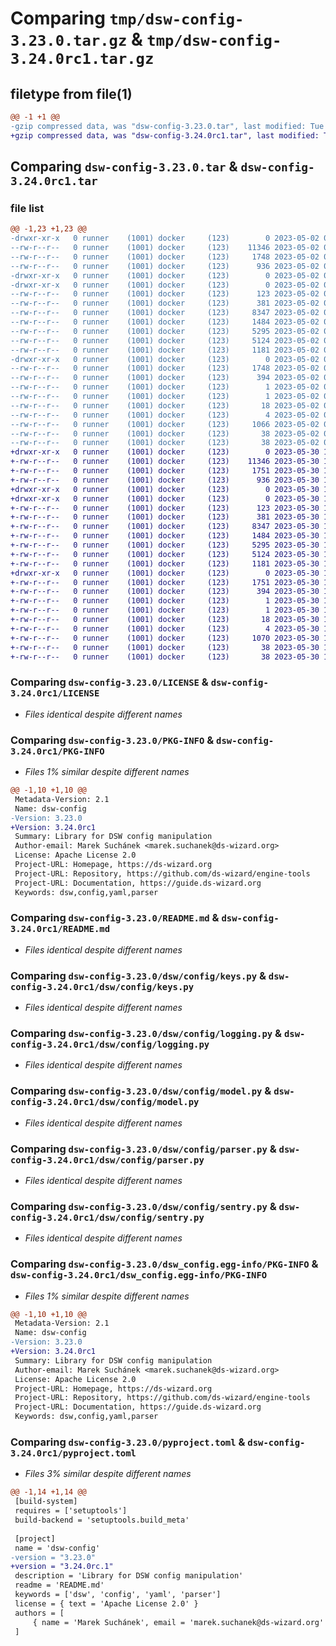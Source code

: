 # Comparing `tmp/dsw-config-3.23.0.tar.gz` & `tmp/dsw-config-3.24.0rc1.tar.gz`

## filetype from file(1)

```diff
@@ -1 +1 @@
-gzip compressed data, was "dsw-config-3.23.0.tar", last modified: Tue May  2 09:24:20 2023, max compression
+gzip compressed data, was "dsw-config-3.24.0rc1.tar", last modified: Tue May 30 11:45:41 2023, max compression
```

## Comparing `dsw-config-3.23.0.tar` & `dsw-config-3.24.0rc1.tar`

### file list

```diff
@@ -1,23 +1,23 @@
-drwxr-xr-x   0 runner    (1001) docker     (123)        0 2023-05-02 09:24:20.216650 dsw-config-3.23.0/
--rw-r--r--   0 runner    (1001) docker     (123)    11346 2023-05-02 09:24:14.000000 dsw-config-3.23.0/LICENSE
--rw-r--r--   0 runner    (1001) docker     (123)     1748 2023-05-02 09:24:20.216650 dsw-config-3.23.0/PKG-INFO
--rw-r--r--   0 runner    (1001) docker     (123)      936 2023-05-02 09:24:14.000000 dsw-config-3.23.0/README.md
-drwxr-xr-x   0 runner    (1001) docker     (123)        0 2023-05-02 09:24:20.212650 dsw-config-3.23.0/dsw/
-drwxr-xr-x   0 runner    (1001) docker     (123)        0 2023-05-02 09:24:20.212650 dsw-config-3.23.0/dsw/config/
--rw-r--r--   0 runner    (1001) docker     (123)      123 2023-05-02 09:24:14.000000 dsw-config-3.23.0/dsw/config/__init__.py
--rw-r--r--   0 runner    (1001) docker     (123)      381 2023-05-02 09:24:19.000000 dsw-config-3.23.0/dsw/config/build_info.py
--rw-r--r--   0 runner    (1001) docker     (123)     8347 2023-05-02 09:24:14.000000 dsw-config-3.23.0/dsw/config/keys.py
--rw-r--r--   0 runner    (1001) docker     (123)     1484 2023-05-02 09:24:14.000000 dsw-config-3.23.0/dsw/config/logging.py
--rw-r--r--   0 runner    (1001) docker     (123)     5295 2023-05-02 09:24:14.000000 dsw-config-3.23.0/dsw/config/model.py
--rw-r--r--   0 runner    (1001) docker     (123)     5124 2023-05-02 09:24:14.000000 dsw-config-3.23.0/dsw/config/parser.py
--rw-r--r--   0 runner    (1001) docker     (123)     1181 2023-05-02 09:24:14.000000 dsw-config-3.23.0/dsw/config/sentry.py
-drwxr-xr-x   0 runner    (1001) docker     (123)        0 2023-05-02 09:24:20.216650 dsw-config-3.23.0/dsw_config.egg-info/
--rw-r--r--   0 runner    (1001) docker     (123)     1748 2023-05-02 09:24:20.000000 dsw-config-3.23.0/dsw_config.egg-info/PKG-INFO
--rw-r--r--   0 runner    (1001) docker     (123)      394 2023-05-02 09:24:20.000000 dsw-config-3.23.0/dsw_config.egg-info/SOURCES.txt
--rw-r--r--   0 runner    (1001) docker     (123)        1 2023-05-02 09:24:20.000000 dsw-config-3.23.0/dsw_config.egg-info/dependency_links.txt
--rw-r--r--   0 runner    (1001) docker     (123)        1 2023-05-02 09:24:20.000000 dsw-config-3.23.0/dsw_config.egg-info/not-zip-safe
--rw-r--r--   0 runner    (1001) docker     (123)       18 2023-05-02 09:24:20.000000 dsw-config-3.23.0/dsw_config.egg-info/requires.txt
--rw-r--r--   0 runner    (1001) docker     (123)        4 2023-05-02 09:24:20.000000 dsw-config-3.23.0/dsw_config.egg-info/top_level.txt
--rw-r--r--   0 runner    (1001) docker     (123)     1066 2023-05-02 09:24:14.000000 dsw-config-3.23.0/pyproject.toml
--rw-r--r--   0 runner    (1001) docker     (123)       38 2023-05-02 09:24:20.216650 dsw-config-3.23.0/setup.cfg
--rw-r--r--   0 runner    (1001) docker     (123)       38 2023-05-02 09:24:14.000000 dsw-config-3.23.0/setup.py
+drwxr-xr-x   0 runner    (1001) docker     (123)        0 2023-05-30 11:45:41.017926 dsw-config-3.24.0rc1/
+-rw-r--r--   0 runner    (1001) docker     (123)    11346 2023-05-30 11:45:36.000000 dsw-config-3.24.0rc1/LICENSE
+-rw-r--r--   0 runner    (1001) docker     (123)     1751 2023-05-30 11:45:41.017926 dsw-config-3.24.0rc1/PKG-INFO
+-rw-r--r--   0 runner    (1001) docker     (123)      936 2023-05-30 11:45:36.000000 dsw-config-3.24.0rc1/README.md
+drwxr-xr-x   0 runner    (1001) docker     (123)        0 2023-05-30 11:45:41.017926 dsw-config-3.24.0rc1/dsw/
+drwxr-xr-x   0 runner    (1001) docker     (123)        0 2023-05-30 11:45:41.017926 dsw-config-3.24.0rc1/dsw/config/
+-rw-r--r--   0 runner    (1001) docker     (123)      123 2023-05-30 11:45:36.000000 dsw-config-3.24.0rc1/dsw/config/__init__.py
+-rw-r--r--   0 runner    (1001) docker     (123)      381 2023-05-30 11:45:40.000000 dsw-config-3.24.0rc1/dsw/config/build_info.py
+-rw-r--r--   0 runner    (1001) docker     (123)     8347 2023-05-30 11:45:36.000000 dsw-config-3.24.0rc1/dsw/config/keys.py
+-rw-r--r--   0 runner    (1001) docker     (123)     1484 2023-05-30 11:45:36.000000 dsw-config-3.24.0rc1/dsw/config/logging.py
+-rw-r--r--   0 runner    (1001) docker     (123)     5295 2023-05-30 11:45:36.000000 dsw-config-3.24.0rc1/dsw/config/model.py
+-rw-r--r--   0 runner    (1001) docker     (123)     5124 2023-05-30 11:45:36.000000 dsw-config-3.24.0rc1/dsw/config/parser.py
+-rw-r--r--   0 runner    (1001) docker     (123)     1181 2023-05-30 11:45:36.000000 dsw-config-3.24.0rc1/dsw/config/sentry.py
+drwxr-xr-x   0 runner    (1001) docker     (123)        0 2023-05-30 11:45:41.017926 dsw-config-3.24.0rc1/dsw_config.egg-info/
+-rw-r--r--   0 runner    (1001) docker     (123)     1751 2023-05-30 11:45:41.000000 dsw-config-3.24.0rc1/dsw_config.egg-info/PKG-INFO
+-rw-r--r--   0 runner    (1001) docker     (123)      394 2023-05-30 11:45:41.000000 dsw-config-3.24.0rc1/dsw_config.egg-info/SOURCES.txt
+-rw-r--r--   0 runner    (1001) docker     (123)        1 2023-05-30 11:45:41.000000 dsw-config-3.24.0rc1/dsw_config.egg-info/dependency_links.txt
+-rw-r--r--   0 runner    (1001) docker     (123)        1 2023-05-30 11:45:41.000000 dsw-config-3.24.0rc1/dsw_config.egg-info/not-zip-safe
+-rw-r--r--   0 runner    (1001) docker     (123)       18 2023-05-30 11:45:41.000000 dsw-config-3.24.0rc1/dsw_config.egg-info/requires.txt
+-rw-r--r--   0 runner    (1001) docker     (123)        4 2023-05-30 11:45:41.000000 dsw-config-3.24.0rc1/dsw_config.egg-info/top_level.txt
+-rw-r--r--   0 runner    (1001) docker     (123)     1070 2023-05-30 11:45:36.000000 dsw-config-3.24.0rc1/pyproject.toml
+-rw-r--r--   0 runner    (1001) docker     (123)       38 2023-05-30 11:45:41.017926 dsw-config-3.24.0rc1/setup.cfg
+-rw-r--r--   0 runner    (1001) docker     (123)       38 2023-05-30 11:45:36.000000 dsw-config-3.24.0rc1/setup.py
```

### Comparing `dsw-config-3.23.0/LICENSE` & `dsw-config-3.24.0rc1/LICENSE`

 * *Files identical despite different names*

### Comparing `dsw-config-3.23.0/PKG-INFO` & `dsw-config-3.24.0rc1/PKG-INFO`

 * *Files 1% similar despite different names*

```diff
@@ -1,10 +1,10 @@
 Metadata-Version: 2.1
 Name: dsw-config
-Version: 3.23.0
+Version: 3.24.0rc1
 Summary: Library for DSW config manipulation
 Author-email: Marek Suchánek <marek.suchanek@ds-wizard.org>
 License: Apache License 2.0
 Project-URL: Homepage, https://ds-wizard.org
 Project-URL: Repository, https://github.com/ds-wizard/engine-tools
 Project-URL: Documentation, https://guide.ds-wizard.org
 Keywords: dsw,config,yaml,parser
```

### Comparing `dsw-config-3.23.0/README.md` & `dsw-config-3.24.0rc1/README.md`

 * *Files identical despite different names*

### Comparing `dsw-config-3.23.0/dsw/config/keys.py` & `dsw-config-3.24.0rc1/dsw/config/keys.py`

 * *Files identical despite different names*

### Comparing `dsw-config-3.23.0/dsw/config/logging.py` & `dsw-config-3.24.0rc1/dsw/config/logging.py`

 * *Files identical despite different names*

### Comparing `dsw-config-3.23.0/dsw/config/model.py` & `dsw-config-3.24.0rc1/dsw/config/model.py`

 * *Files identical despite different names*

### Comparing `dsw-config-3.23.0/dsw/config/parser.py` & `dsw-config-3.24.0rc1/dsw/config/parser.py`

 * *Files identical despite different names*

### Comparing `dsw-config-3.23.0/dsw/config/sentry.py` & `dsw-config-3.24.0rc1/dsw/config/sentry.py`

 * *Files identical despite different names*

### Comparing `dsw-config-3.23.0/dsw_config.egg-info/PKG-INFO` & `dsw-config-3.24.0rc1/dsw_config.egg-info/PKG-INFO`

 * *Files 1% similar despite different names*

```diff
@@ -1,10 +1,10 @@
 Metadata-Version: 2.1
 Name: dsw-config
-Version: 3.23.0
+Version: 3.24.0rc1
 Summary: Library for DSW config manipulation
 Author-email: Marek Suchánek <marek.suchanek@ds-wizard.org>
 License: Apache License 2.0
 Project-URL: Homepage, https://ds-wizard.org
 Project-URL: Repository, https://github.com/ds-wizard/engine-tools
 Project-URL: Documentation, https://guide.ds-wizard.org
 Keywords: dsw,config,yaml,parser
```

### Comparing `dsw-config-3.23.0/pyproject.toml` & `dsw-config-3.24.0rc1/pyproject.toml`

 * *Files 3% similar despite different names*

```diff
@@ -1,14 +1,14 @@
 [build-system]
 requires = ['setuptools']
 build-backend = 'setuptools.build_meta'
 
 [project]
 name = 'dsw-config'
-version = "3.23.0"
+version = "3.24.0rc.1"
 description = 'Library for DSW config manipulation'
 readme = 'README.md'
 keywords = ['dsw', 'config', 'yaml', 'parser']
 license = { text = 'Apache License 2.0' }
 authors = [
     { name = 'Marek Suchánek', email = 'marek.suchanek@ds-wizard.org' }
 ]
```


